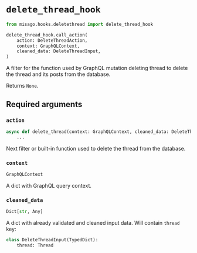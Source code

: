 # `delete_thread_hook`

```python
from misago.hooks.deletethread import delete_thread_hook

delete_thread_hook.call_action(
    action: DeleteThreadAction,
    context: GraphQLContext,
    cleaned_data: DeleteThreadInput,
)
```

A filter for the function used by GraphQL mutation deleting thread to delete the thread and its posts from the database.

Returns `None`.


## Required arguments

### `action`

```python
async def delete_thread(context: GraphQLContext, cleaned_data: DeleteThreadInput):
    ...
```

Next filter or built-in function used to delete the thread from the database.


### `context`

```python
GraphQLContext
```

A dict with GraphQL query context.


### `cleaned_data`

```python
Dict[str, Any]
```

A dict with already validated and cleaned input data. Will contain `thread` key:

```python
class DeleteThreadInput(TypedDict):
    thread: Thread
```